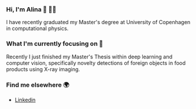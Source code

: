 ### Hi, I'm Alina 👋 :woman_technologist:

<!--
**alinasode/alinasode** is a ✨ _special_ ✨ repository because its `README.md` (this file) appears on your GitHub profile.

Here are some ideas to get you started:
- 🔭 I’m currently working on ...
- 🌱 I’m currently learning ...
- 👯 I’m looking to collaborate on ...
- 🤔 I’m looking for help with ...
- 💬 Ask me about ...
- 📫 How to reach me: ...
- 😄 Pronouns: ...
- ⚡ Fun fact: ...
-->

I have recently graduated my Master's degree at University of Copenhagen in computational physics.

### What I'm currently focusing on 🌱

Recently I just finished my Master's Thesis within deep learning and computer vision, specifically novelty detections of foreign objects in food products using X-ray imaging.


### Find me elsewhere :earth_africa:

* [Linkedin](https://www.linkedin.com/in/alina-hjorth-sode/)
